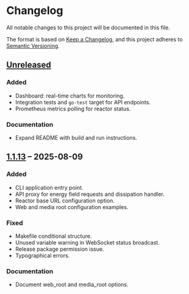 # Changelog

All notable changes to this project will be documented in this file.

The format is based on [Keep a Changelog](https://keepachangelog.com/en/1.1.0/),
and this project adheres to [Semantic Versioning](https://semver.org/spec/v2.0.0.html).

## [Unreleased]

### Added
- Dashboard: real-time charts for monitoring.
- Integration tests and `go-test` target for API endpoints.
- Prometheus metrics polling for reactor status.

### Documentation
- Expand README with build and run instructions.

## [1.1.13] – 2025-08-09

### Added
- CLI application entry point.
- API proxy for energy field requests and dissipation handler.
- Reactor base URL configuration option.
- Web and media root configuration examples.

### Fixed
- Makefile conditional structure.
- Unused variable warning in WebSocket status broadcast.
- Release package permission issue.
- Typographical errors.

### Documentation
- Document web_root and media_root options.

[Unreleased]: https://github.com/davestj/ternary-fission-reactor/compare/v1.1.13...HEAD
[1.1.13]: https://github.com/davestj/ternary-fission-reactor/releases/tag/v1.1.13
